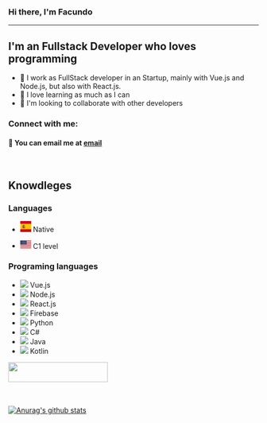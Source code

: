 ### Hi there, I'm Facundo

---

## I'm an Fullstack Developer who loves programming


- :office: I work as FullStack developer in an Startup, mainly with Vue.js and Node.js, but also with React.js.
- :seedling: I love learning as much as I can
- :dancers: I'm looking to collaborate with other developers

### Connect with me:

#### :email: You can email me at [email](mailto:contact@facundovergara.com.ar)

<br />

## Knowdleges

### Languages

- <img src="https://raw.githubusercontent.com/ashhitch/ISO-country-flags-icons/ada3cec9052f7de0901465c7a6a700638657a558/src/flags/svg/es.svg" width="22" height="22"> Native

- <img  alt="English" width="22px" src="https://raw.githubusercontent.com/ashhitch/ISO-country-flags-icons/master/src/flags/png/us.png"/> C1 level

### Programing languages

- <img src="https://upload.wikimedia.org/wikipedia/commons/thumb/9/95/Vue.js_Logo_2.svg/1280px-Vue.js_Logo_2.svg.png" width="30"> Vue.js
- <img src="https://upload.wikimedia.org/wikipedia/commons/thumb/d/d9/Node.js_logo.svg/1920px-Node.js_logo.svg.png" width="30"> Node.js
- <img src="https://upload.wikimedia.org/wikipedia/commons/thumb/a/a7/React-icon.svg/640px-React-icon.svg.png" width="30"> React.js
- <img src="https://upload.wikimedia.org/wikipedia/commons/thumb/3/37/Firebase_Logo.svg/1920px-Firebase_Logo.svg.png" width="30"> Firebase
- <img src="https://upload.wikimedia.org/wikipedia/commons/thumb/c/c3/Python-logo-notext.svg/1024px-Python-logo-notext.svg.png" width="30"> Python
- <img src="https://upload.wikimedia.org/wikipedia/commons/thumb/1/17/C_Sharp_Icon.png/640px-C_Sharp_Icon.png" width="30"> C#
- <img src="https://upload.wikimedia.org/wikipedia/commons/thumb/4/47/Java_Black_icon.svg/640px-Java_Black_icon.svg.png" width="30"> Java
- <img src="https://upload.wikimedia.org/wikipedia/commons/thumb/0/06/Kotlin_Icon.svg/640px-Kotlin_Icon.svg.png" width="30"> Kotlin


[<img src="https://upload.wikimedia.org/wikipedia/commons/thumb/0/01/LinkedIn_Logo.svg/1920px-LinkedIn_Logo.svg.png" width="200" height="40"> ](www.linkedin.com/in/facundovergara)


<br />

[![Anurag's github stats](https://github-readme-stats.vercel.app/api?username=faacu)](https://github.com/faacu/github-readme-stats)

<br />
<br />
